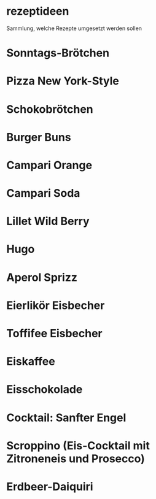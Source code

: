 # rezeptideen
Sammlung, welche Rezepte umgesetzt werden sollen

# Sonntags-Brötchen

# Pizza New York-Style

# Schokobrötchen

# Burger Buns

# Campari Orange

# Campari Soda

# Lillet Wild Berry

# Hugo

# Aperol Sprizz

# Eierlikör Eisbecher

# Toffifee Eisbecher

# Eiskaffee

# Eisschokolade

# Cocktail: Sanfter Engel

# Scroppino (Eis-Cocktail mit Zitroneneis und Prosecco)

# Erdbeer-Daiquiri

